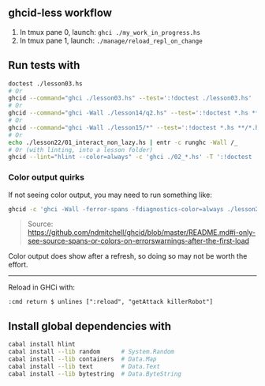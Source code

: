 ## ghcid-less workflow

1. In tmux pane 0, launch: `ghci ./my_work_in_progress.hs`
2. In tmux pane 1, launch: `./manage/reload_repl_on_change`

## Run tests with

```sh
doctest ./lesson03.hs
# Or
ghcid --command="ghci ./lesson03.hs" --test=':!doctest ./lesson03.hs'
# Or
ghcid --command="ghci -Wall ./lesson14/q2.hs" --test=':!doctest *.hs **/*.hs'
# Or
ghcid --command="ghci -Wall ./lesson15/*" --test=':!doctest *.hs **/*.hs'
# Or
echo ./lesson22/01_interact_non_lazy.hs | entr -c runghc -Wall /_
# Or (with linting, into a lesson folder)
ghcid --lint="hlint --color=always" -c 'ghci ./02_*.hs' -T ':!doctest ./02_*.hs'
```

### Color output quirks

If not seeing color output, you may need to run something like:

```sh
ghcid -c 'ghci -Wall -ferror-spans -fdiagnostics-color=always ./lesson22/01_interact_non_lazy.hs'
```

> Source: https://github.com/ndmitchell/ghcid/blob/master/README.md#i-only-see-source-spans-or-colors-on-errorswarnings-after-the-first-load

Color output does show after a refresh, so doing so may not be worth the effort.

---

Reload in GHCi with:

```ghci
:cmd return $ unlines [":reload", "getAttack killerRobot"]
```

## Install global dependencies with

```sh
cabal install hlint
cabal install --lib random      # System.Random
cabal install --lib containers  # Data.Map
cabal install --lib text        # Data.Text
cabal install --lib bytestring  # Data.ByteString
```
